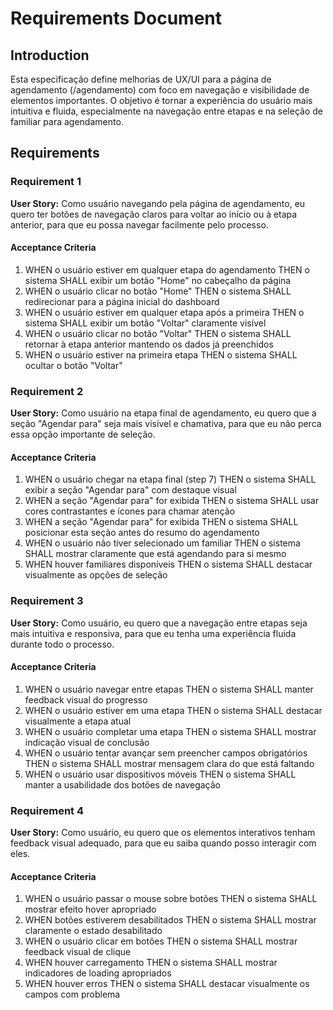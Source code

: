 # Requirements Document

## Introduction

Esta especificação define melhorias de UX/UI para a página de agendamento (/agendamento) com foco em navegação e visibilidade de elementos importantes. O objetivo é tornar a experiência do usuário mais intuitiva e fluida, especialmente na navegação entre etapas e na seleção de familiar para agendamento.

## Requirements

### Requirement 1

**User Story:** Como usuário navegando pela página de agendamento, eu quero ter botões de navegação claros para voltar ao início ou à etapa anterior, para que eu possa navegar facilmente pelo processo.

#### Acceptance Criteria

1. WHEN o usuário estiver em qualquer etapa do agendamento THEN o sistema SHALL exibir um botão "Home" no cabeçalho da página
2. WHEN o usuário clicar no botão "Home" THEN o sistema SHALL redirecionar para a página inicial do dashboard
3. WHEN o usuário estiver em qualquer etapa após a primeira THEN o sistema SHALL exibir um botão "Voltar" claramente visível
4. WHEN o usuário clicar no botão "Voltar" THEN o sistema SHALL retornar à etapa anterior mantendo os dados já preenchidos
5. WHEN o usuário estiver na primeira etapa THEN o sistema SHALL ocultar o botão "Voltar"

### Requirement 2

**User Story:** Como usuário na etapa final de agendamento, eu quero que a seção "Agendar para" seja mais visível e chamativa, para que eu não perca essa opção importante de seleção.

#### Acceptance Criteria

1. WHEN o usuário chegar na etapa final (step 7) THEN o sistema SHALL exibir a seção "Agendar para" com destaque visual
2. WHEN a seção "Agendar para" for exibida THEN o sistema SHALL usar cores contrastantes e ícones para chamar atenção
3. WHEN a seção "Agendar para" for exibida THEN o sistema SHALL posicionar esta seção antes do resumo do agendamento
4. WHEN o usuário não tiver selecionado um familiar THEN o sistema SHALL mostrar claramente que está agendando para si mesmo
5. WHEN houver familiares disponíveis THEN o sistema SHALL destacar visualmente as opções de seleção

### Requirement 3

**User Story:** Como usuário, eu quero que a navegação entre etapas seja mais intuitiva e responsiva, para que eu tenha uma experiência fluida durante todo o processo.

#### Acceptance Criteria

1. WHEN o usuário navegar entre etapas THEN o sistema SHALL manter feedback visual do progresso
2. WHEN o usuário estiver em uma etapa THEN o sistema SHALL destacar visualmente a etapa atual
3. WHEN o usuário completar uma etapa THEN o sistema SHALL mostrar indicação visual de conclusão
4. WHEN o usuário tentar avançar sem preencher campos obrigatórios THEN o sistema SHALL mostrar mensagem clara do que está faltando
5. WHEN o usuário usar dispositivos móveis THEN o sistema SHALL manter a usabilidade dos botões de navegação

### Requirement 4

**User Story:** Como usuário, eu quero que os elementos interativos tenham feedback visual adequado, para que eu saiba quando posso interagir com eles.

#### Acceptance Criteria

1. WHEN o usuário passar o mouse sobre botões THEN o sistema SHALL mostrar efeito hover apropriado
2. WHEN botões estiverem desabilitados THEN o sistema SHALL mostrar claramente o estado desabilitado
3. WHEN o usuário clicar em botões THEN o sistema SHALL mostrar feedback visual de clique
4. WHEN houver carregamento THEN o sistema SHALL mostrar indicadores de loading apropriados
5. WHEN houver erros THEN o sistema SHALL destacar visualmente os campos com problema
